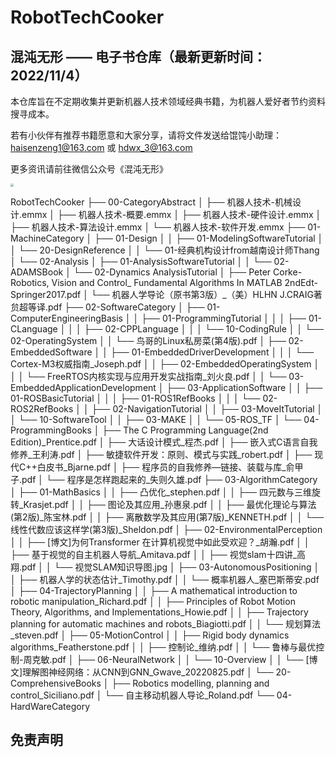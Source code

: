 # RobotTechCooker

## 混沌无形 —— 电子书仓库（最新更新时间：2022/11/4）

本仓库旨在不定期收集并更新机器人技术领域经典书籍，为机器人爱好者节约资料搜寻成本。

若有小伙伴有推荐书籍愿意和大家分享，请将文件发送给馄饨小助理：haisenzeng1@163.com 或 hdwx_3@163.com  

更多资讯请前往微信公众号《混沌无形》

<img src="assets\GZH.png" style="zoom:30%;" />


RobotTechCooker
 ├── 00-CategoryAbstract
 │   ├── 机器人技术-机械设计.emmx
 │   ├── 机器人技术-概要.emmx
 │   ├── 机器人技术-硬件设计.emmx
 │   ├── 机器人技术-算法设计.emmx
 │   └── 机器人技术-软件开发.emmx
 ├── 01-MachineCategory
 │   ├── 01-Design
 │   │   ├── 01-ModelingSoftwareTutorial
 │   │   └── 20-DesignReference
 │   │       └── 01-经典机构设计from越南设计师Thang
 │   └── 02-Analysis
 │       ├── 01-AnalysisSoftwareTutorial
 │       │   └── 02-ADAMSBook
 │       └── 02-Dynamics AnalysisTutorial
 │           ├── Peter Corke-Robotics, Vision and Control_ Fundamental Algorithms In MATLAB 2ndEdt-Springer2017.pdf
 │           └── 机器人学导论（原书第3版）_（美）HLHN J.CRAIG著  贠超等译.pdf
 ├── 02-SoftwareCategory
 │   ├── 01-ComputerEngineeringBasis
 │   │   ├── 01-ProgrammingTutorial
 │   │   │   ├── 01-CLanguage
 │   │   │   ├── 02-CPPLanguage
 │   │   │   └── 10-CodingRule
 │   │   └── 02-OperatingSystem
 │   │       └── 鸟哥的Linux私房菜(第4版).pdf
 │   ├── 02-EmbeddedSoftware
 │   │   ├── 01-EmbeddedDriverDevelopment
 │   │   │   └── Cortex-M3权威指南_Joseph.pdf
 │   │   ├── 02-EmbeddedOperatingSystem
 │   │   │   └── FreeRTOS内核实现与应用开发实战指南_刘火良.pdf
 │   │   └── 03-EmbeddedApplicationDevelopment
 │   ├── 03-ApplicationSoftware
 │   │   ├── 01-ROSBasicTutorial
 │   │   │   ├── 01-ROS1RefBooks
 │   │   │   └── 02-ROS2RefBooks
 │   │   ├── 02-NavigationTutorial
 │   │   ├── 03-MoveItTutorial
 │   │   └── 10-SoftwareTool
 │   │       ├── 03-MAKE
 │   │       └── 05-ROS_TF
 │   └── 04-ProgrammingBooks
 │       ├── The C Programming Language(2nd Edition)_Prentice.pdf
 │       ├── 大话设计模式_程杰.pdf
 │       ├── 嵌入式C语言自我修养_王利涛.pdf
 │       ├── 敏捷软件开发：原则、模式与实践_robert.pdf
 │       ├── 现代C++白皮书_Bjarne.pdf
 │       ├── 程序员的自我修养—链接、装载与库_俞甲子.pdf
 │       └── 程序是怎样跑起来的_失则久雄.pdf
 ├── 03-AlgorithmCategory
 │   ├── 01-MathBasics
 │   │   ├── 凸优化_stephen.pdf
 │   │   ├── 四元数与三维旋转_Krasjet.pdf
 │   │   ├── 图论及其应用_孙惠泉.pdf
 │   │   ├── 最优化理论与算法(第2版)_陈宝林.pdf
 │   │   ├── 离散数学及其应用(第7版)_KENNETH.pdf
 │   │   └── 线性代数应该这样学(第3版)_Sheldon.pdf
 │   ├── 02-EnvironmentalPerception
 │   │   ├── [博文]为何Transformer 在计算机视觉中如此受欢迎？_胡瀚.pdf
 │   │   ├── 基于视觉的自主机器人导航_Amitava.pdf
 │   │   ├── 视觉slam十四讲_高翔.pdf
 │   │   └── 视觉SLAM知识导图.jpg
 │   ├── 03-AutonomousPositioning
 │   │   ├── 机器人学的状态估计_Timothy.pdf
 │   │   └── 概率机器人_塞巴斯蒂安.pdf
 │   ├── 04-TrajectoryPlanning
 │   │   ├── A mathematical introduction to robotic manipulation_Richard.pdf
 │   │   ├── Principles of Robot Motion Theory, Algorithms, and Implementations_Howie.pdf
 │   │   ├── Trajectory planning for automatic machines and robots_Biagiotti.pdf
 │   │   └── 规划算法_steven.pdf
 │   ├── 05-MotionControl
 │   │   ├── Rigid body dynamics algorithms_Featherstone.pdf
 │   │   ├── 控制论_维纳.pdf
 │   │   └── 鲁棒与最优控制-周克敏.pdf
 │   ├── 06-NeuralNetwork
 │   │   └── 10-Overview
 │   │       └── [博文]理解图神经网络：从CNN到GNN_Gwave_20220825.pdf
 │   └── 20-ComprehensiveBooks
 │       ├── Robotics modelling, planning and control_Siciliano.pdf
 │       └── 自主移动机器人导论_Roland.pdf
 └── 04-HardWareCategory



## 免责声明

